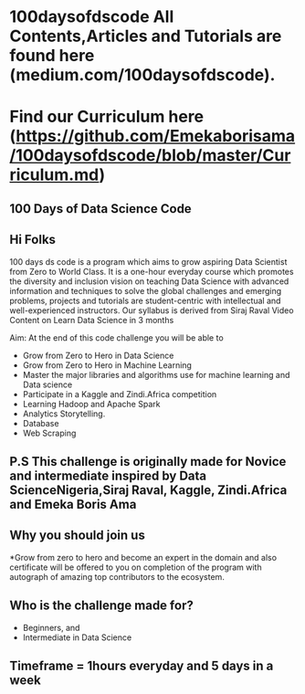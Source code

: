 # 100daysofdscode All Contents,Articles and Tutorials are found here (medium.com/100daysofdscode).

# Find our Curriculum here (https://github.com/Emekaborisama/100daysofdscode/blob/master/Curriculum.md)

## 100 Days of Data Science Code

## Hi Folks

100 days ds code is a program which aims to grow aspiring Data Scientist from Zero to World Class. It is a one-hour everyday course which promotes the diversity and inclusion vision on teaching Data Science with advanced information and techniques to solve the global challenges and emerging problems, projects and tutorials are student-centric with intellectual and well-experienced instructors. Our syllabus is derived from Siraj Raval Video Content on Learn Data Science in 3 months

Aim: At the end of this code challenge you will be able to 
*  Grow from Zero to Hero in Data Science
*  Grow from Zero to Hero in Machine Learning
*  Master the major libraries and algorithms use for machine learning and Data science  
*  Participate in a Kaggle and Zindi.Africa competition 
*  Learning Hadoop and Apache Spark
*  Analytics Storytelling.
*  Database
*  Web Scraping


## P.S This challenge is originally made for Novice and intermediate inspired by Data ScienceNigeria,Siraj Raval, Kaggle, Zindi.Africa and Emeka Boris Ama

## Why you should join us
*Grow from zero to hero and become an expert in the domain and also certificate will be offered to you on completion of the program with autograph of amazing top contributors to the ecosystem.

## Who is the challenge made for?
- Beginners, and
- Intermediate in Data Science

## Timeframe = 1hours everyday and 5 days in a week



